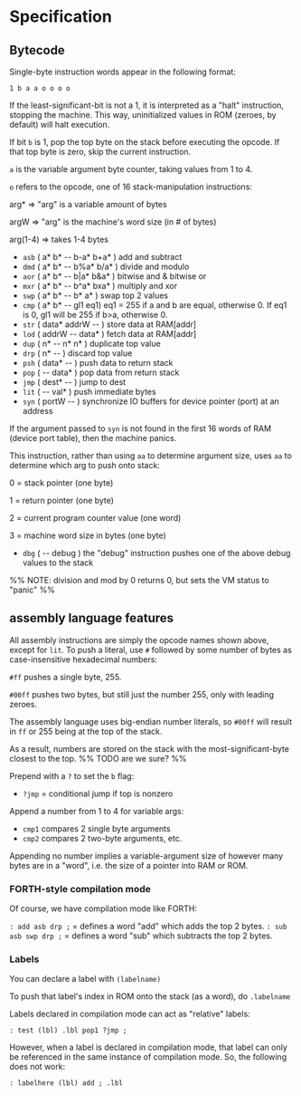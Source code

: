 # Specification

## Bytecode

Single-byte instruction words appear in the following format:

`1 b a a o o o o`

If the least-significant-bit is not a 1, it is interpreted as a "halt" 
instruction, stopping the machine. This way, uninitialized values in ROM 
(zeroes, by default) will halt execution.

If bit `b` is 1, pop the top byte on the stack before executing the opcode. If 
that top byte is zero, skip the current instruction.

`a` is the variable argument byte counter, taking values from 1 to 4.

`o` refers to the opcode, one of 16 stack-manipulation instructions:

arg* => "arg" is a variable amount of bytes

argW => "arg" is the machine's word size (in # of bytes)

arg(1-4) => takes 1-4 bytes

- `asb` ( a* b* -- b-a* b+a* ) add and subtract
- `dmd` ( a* b* -- b%a* b/a* ) divide and modulo
- `aor` ( a* b* -- b|a* b&a* ) bitwise and & bitwise or
- `mxr` ( a* b* -- b^a* bxa* ) multiply and xor
- `swp` ( a* b* -- b* a* ) swap top 2 values
- `cmp` ( a* b* -- gl1 eq1) eq1 = 255 if a and b are equal, otherwise 0. If eq1 is 0, gl1 will be 255 if b>a, otherwise 0.
- `str` ( data* addrW -- ) store data at RAM[addr]
- `lod` ( addrW -- data* ) fetch data at RAM[addr]
- `dup` ( n* -- n* n* ) duplicate top value
- `drp` ( n* --  ) discard top value
- `psh` ( data* -- ) push data to return stack
- `pop` ( -- data* ) pop data from return stack
- `jmp` ( dest* -- ) jump to dest
- `lit` ( -- val* ) push immediate bytes
- `syn` ( portW -- ) synchronize IO buffers for device pointer (port) at an address

If the argument passed to `syn` is not found in the first 16 words of RAM (device port table),
then the machine panics.

This instruction, rather than using `aa` to determine argument size, uses `aa` to determine which arg to push onto stack:

0 = stack pointer (one byte)

1 = return pointer (one byte)

2 = current program counter value (one word)

3 = machine word size in bytes (one byte)

- `dbg` ( -- debug ) the "debug" instruction pushes one of the above debug values to the stack

%% NOTE: division and mod by 0 returns 0, but sets the
VM status to "panic" %%

## assembly language features

All assembly instructions are simply the opcode names shown above, except for 
`lit`. To push a literal, use `#` followed by some number of bytes as 
case-insensitive hexadecimal numbers:

`#ff` pushes a single byte, 255.

`#00ff` pushes two bytes, but still just the number 255, only with leading 
zeroes.

The assembly language uses big-endian number literals, so `#00ff` will result in 
`ff` or 255 being at the top of the stack.

As a result, numbers are stored on the stack with the most-significant-byte 
closest to the top. %% TODO are we sure? %%

Prepend with a `?` to set the `b` flag:

- `?jmp` = conditional jump if top is nonzero

Append a number from 1 to 4 for variable args:

- `cmp1` compares 2 single byte arguments 
- `cmp2` compares 2 two-byte arguments, etc.

Appending no number implies a variable-argument size of however many bytes are 
in a "word", i.e. the size of a pointer into RAM or ROM. 

### FORTH-style compilation mode

Of course, we have compilation mode like FORTH:

`: add asb drp ;` = defines a word "add" which adds the top 2 bytes.
`: sub asb swp drp ;` = defines a word "sub" which subtracts the top 2 bytes.

### Labels

You can declare a label with `(labelname)`

To push that label's index in ROM onto the stack (as a word), do `.labelname`

Labels declared in compilation mode can act as "relative" labels:

`: test (lbl) .lbl pop1 ?jmp ;`

However, when a label is declared in compilation mode, that label can only
be referenced in the same instance of compilation mode. So, the following does
not work:

`: labelhere (lbl) add ; .lbl`
